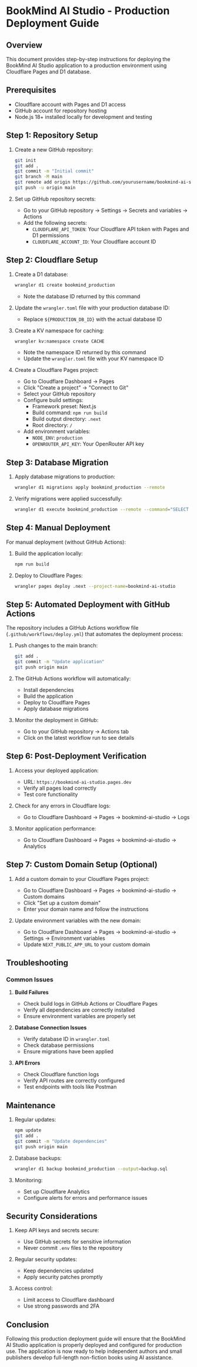 # BookMind AI Studio - Production Deployment Guide

## Overview
This document provides step-by-step instructions for deploying the BookMind AI Studio application to a production environment using Cloudflare Pages and D1 database.

## Prerequisites
- Cloudflare account with Pages and D1 access
- GitHub account for repository hosting
- Node.js 18+ installed locally for development and testing

## Step 1: Repository Setup

1. Create a new GitHub repository:
   ```bash
   git init
   git add .
   git commit -m "Initial commit"
   git branch -M main
   git remote add origin https://github.com/yourusername/bookmind-ai-studio.git
   git push -u origin main
   ```

2. Set up GitHub repository secrets:
   - Go to your GitHub repository → Settings → Secrets and variables → Actions
   - Add the following secrets:
     - `CLOUDFLARE_API_TOKEN`: Your Cloudflare API token with Pages and D1 permissions
     - `CLOUDFLARE_ACCOUNT_ID`: Your Cloudflare account ID

## Step 2: Cloudflare Setup

1. Create a D1 database:
   ```bash
   wrangler d1 create bookmind_production
   ```
   - Note the database ID returned by this command

2. Update the `wrangler.toml` file with your production database ID:
   - Replace `${PRODUCTION_DB_ID}` with the actual database ID

3. Create a KV namespace for caching:
   ```bash
   wrangler kv:namespace create CACHE
   ```
   - Note the namespace ID returned by this command
   - Update the `wrangler.toml` file with your KV namespace ID

4. Create a Cloudflare Pages project:
   - Go to Cloudflare Dashboard → Pages
   - Click "Create a project" → "Connect to Git"
   - Select your GitHub repository
   - Configure build settings:
     - Framework preset: Next.js
     - Build command: `npm run build`
     - Build output directory: `.next`
     - Root directory: `/`
   - Add environment variables:
     - `NODE_ENV`: `production`
     - `OPENROUTER_API_KEY`: Your OpenRouter API key

## Step 3: Database Migration

1. Apply database migrations to production:
   ```bash
   wrangler d1 migrations apply bookmind_production --remote
   ```

2. Verify migrations were applied successfully:
   ```bash
   wrangler d1 execute bookmind_production --remote --command="SELECT name FROM sqlite_master WHERE type='table'"
   ```

## Step 4: Manual Deployment

For manual deployment (without GitHub Actions):

1. Build the application locally:
   ```bash
   npm run build
   ```

2. Deploy to Cloudflare Pages:
   ```bash
   wrangler pages deploy .next --project-name=bookmind-ai-studio
   ```

## Step 5: Automated Deployment with GitHub Actions

The repository includes a GitHub Actions workflow file (`.github/workflows/deploy.yml`) that automates the deployment process:

1. Push changes to the main branch:
   ```bash
   git add .
   git commit -m "Update application"
   git push origin main
   ```

2. The GitHub Actions workflow will automatically:
   - Install dependencies
   - Build the application
   - Deploy to Cloudflare Pages
   - Apply database migrations

3. Monitor the deployment in GitHub:
   - Go to your GitHub repository → Actions tab
   - Click on the latest workflow run to see details

## Step 6: Post-Deployment Verification

1. Access your deployed application:
   - URL: `https://bookmind-ai-studio.pages.dev`
   - Verify all pages load correctly
   - Test core functionality

2. Check for any errors in Cloudflare logs:
   - Go to Cloudflare Dashboard → Pages → bookmind-ai-studio → Logs

3. Monitor application performance:
   - Go to Cloudflare Dashboard → Pages → bookmind-ai-studio → Analytics

## Step 7: Custom Domain Setup (Optional)

1. Add a custom domain to your Cloudflare Pages project:
   - Go to Cloudflare Dashboard → Pages → bookmind-ai-studio → Custom domains
   - Click "Set up a custom domain"
   - Enter your domain name and follow the instructions

2. Update environment variables with the new domain:
   - Go to Cloudflare Dashboard → Pages → bookmind-ai-studio → Settings → Environment variables
   - Update `NEXT_PUBLIC_APP_URL` to your custom domain

## Troubleshooting

### Common Issues

1. **Build Failures**
   - Check build logs in GitHub Actions or Cloudflare Pages
   - Verify all dependencies are correctly installed
   - Ensure environment variables are properly set

2. **Database Connection Issues**
   - Verify database ID in `wrangler.toml`
   - Check database permissions
   - Ensure migrations have been applied

3. **API Errors**
   - Check Cloudflare function logs
   - Verify API routes are correctly configured
   - Test endpoints with tools like Postman

## Maintenance

1. Regular updates:
   ```bash
   npm update
   git add .
   git commit -m "Update dependencies"
   git push origin main
   ```

2. Database backups:
   ```bash
   wrangler d1 backup bookmind_production --output=backup.sql
   ```

3. Monitoring:
   - Set up Cloudflare Analytics
   - Configure alerts for errors and performance issues

## Security Considerations

1. Keep API keys and secrets secure:
   - Use GitHub secrets for sensitive information
   - Never commit `.env` files to the repository

2. Regular security updates:
   - Keep dependencies updated
   - Apply security patches promptly

3. Access control:
   - Limit access to Cloudflare dashboard
   - Use strong passwords and 2FA

## Conclusion

Following this production deployment guide will ensure that the BookMind AI Studio application is properly deployed and configured for production use. The application is now ready to help independent authors and small publishers develop full-length non-fiction books using AI assistance.
